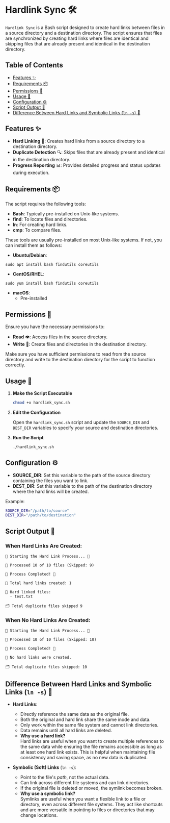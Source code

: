 # Hardlink Sync 🛠️

`Hardlink Sync` is a Bash script designed to create hard links between files in a source directory and a destination directory. The script ensures that files are synchronized by creating hard links where files are identical and skipping files that are already present and identical in the destination directory.

## Table of Contents
- [Features ✨](https://github.com/AT3K/UNIX-Scripts/tree/main/hardlink_sync#features-)
- [Requirements 📦](https://github.com/AT3K/UNIX-Scripts/tree/main/hardlink_sync#requirements-)
- [Permissions 🔐](https://github.com/AT3K/UNIX-Scripts/tree/main/hardlink_sync#permissions-)
- [Usage 🚀](https://github.com/AT3K/UNIX-Scripts/tree/main/hardlink_sync#usage-)
- [Configuration ⚙️](https://github.com/AT3K/UNIX-Scripts/tree/main/hardlink_sync#configuration-)
- [Script Output 📄](https://github.com/AT3K/UNIX-Scripts/tree/main/hardlink_sync#script-output-)
- [Difference Between Hard Links and Symbolic Links (`ln -s`) 🔗](https://github.com/AT3K/UNIX-Scripts/tree/main/hardlink_sync#difference-between-hard-links-and-symbolic-links-ln--s-)

## Features ✨

- **Hard Linking** 🔗: Creates hard links from a source directory to a destination directory.
- **Duplicate Detection** 🔍: Skips files that are already present and identical in the destination directory.
- **Progress Reporting** 📊: Provides detailed progress and status updates during execution.

## Requirements 📦

The script requires the following tools:

- **Bash**: Typically pre-installed on Unix-like systems.
- **find**: To locate files and directories.
- **ln**: For creating hard links.
- **cmp**: To compare files.

These tools are usually pre-installed on most Unix-like systems. If not, you can install them as follows:

- **Ubuntu/Debian**:
```
sudo apt install bash findutils coreutils
```
- **CentOS/RHEL**:
```
sudo yum install bash findutils coreutils
```
- **macOS**: 
  - Pre-installed

## Permissions 🔐

Ensure you have the necessary permissions to:

- **Read** 👁️: Access files in the source directory.
- **Write** 📝: Create files and directories in the destination directory.

Make sure you have sufficient permissions to read from the source directory and write to the destination directory for the script to function correctly.

## Usage 🚀

1. **Make the Script Executable**

   ```sh
   chmod +x hardlink_sync.sh
   ```

3. **Edit the Configuration**

   Open the `hardlink_sync.sh` script and update the `SOURCE_DIR` and `DEST_DIR` variables to specify your source and destination directories.

4. **Run the Script**

   ```sh
   ./hardlink_sync.sh
   ```

## Configuration ⚙️

- **SOURCE_DIR**: Set this variable to the path of the source directory containing the files you want to link.
- **DEST_DIR**: Set this variable to the path of the destination directory where the hard links will be created.

Example:
```bash
SOURCE_DIR="/path/to/source"
DEST_DIR="/path/to/destination"
```

## Script Output 📄

### When Hard Links Are Created:
```
🌟 Starting the Hard Link Process... 🌟

🔄 Processed 10 of 10 files (Skipped: 9)

🎉 Process Completed! 🎉

📁 Total hard links created: 1

📂 Hard linked files:
  - test.txt

🗂️ Total duplicate files skipped 9
```
### When No Hard Links Are Created:
```
🌟 Starting the Hard Link Process... 🌟

🔄 Processed 10 of 10 files (Skipped: 10)

🎉 Process Completed! 🎉

🚫 No hard links were created.

🗂️ Total duplicate files skipped: 10
```

## Difference Between Hard Links and Symbolic Links (`ln -s`) 🔗

- **Hard Links**:
  - Directly reference the same data as the original file.
  - Both the original and hard link share the same inode and data.
  - Only work within the same file system and cannot link directories.
  - Data remains until all hard links are deleted.
  - **Why use a hard link?**  
    Hard links are useful when you want to create multiple references to the same data while ensuring the file remains accessible as long as at least one hard link exists. This is helpful when maintaining file consistency and saving space, as no new data is duplicated.

- **Symbolic (Soft) Links** (`ln -s`):
  - Point to the file's *path*, not the actual data.
  - Can link across different file systems and can link directories.
  - If the original file is deleted or moved, the symlink becomes broken.
  - **Why use a symbolic link?**  
    Symlinks are useful when you want a flexible link to a file or directory, even across different file systems. They act like shortcuts and are more versatile in pointing to files or directories that may change locations.
